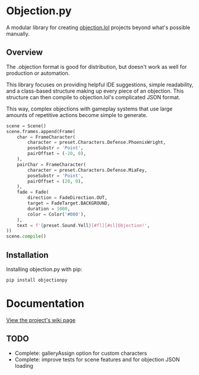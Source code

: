 # Objection.py

A modular library for creating [objection.lol](https://objection.lol/maker) projects beyond what's possible manually.

## Overview

The .objection format is good for distribution, but doesn't work as well for production or automation.

This library focuses on providing helpful IDE suggestions, simple readability, and a class-based structure making up every piece of an objection. This structure can then compile to objection.lol's complicated JSON format.

This way, complex objections with gameplay systems that use large amounts of repetitive actions become simple to generate.

```py
scene = Scene()
scene.frames.append(Frame(
    char = FrameCharacter(
        character = preset.Characters.Defense.PhoenixWright,
        poseSubstr = 'Point',
        pairOffset = (-20, 0),
    ),
    pairChar = FrameCharacter(
        character = preset.Characters.Defense.MiaFey,
        poseSubstr = 'Point',
        pairOffset = (20, 0),
    ),
    fade = Fade(
        direction = FadeDirection.OUT,
        target = FadeTarget.BACKGROUND,
        duration = 1000,
        color = Color('#000'),
    ),
    text = f'{preset.Sound.Yell}[#fl][#sl]Objection!',
))
scene.compile()
```

## Installation

Installing objection.py with pip:
```
pip install objectionpy
```

# Documentation

[View the project's wiki page](https://www.youtube.com/watch?v=dQw4w9WgXcQ)

## TODO

- Complete: galleryAssign option for custom characters
- Complete: improve tests for scene features and for objection JSON loading
